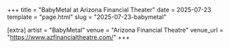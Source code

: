 +++
title = "BabyMetal at Arizona Financial Theater"
date = 2025-07-23
template = "page.html"
slug = "2025-07-23-babymetal"

[extra]
artist = "BabyMetal"
venue = "Arizona Financial Theatre"
venue_url = "https://www.azfinancialtheatre.com/"
+++
